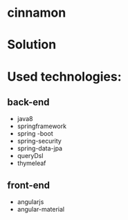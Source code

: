 # cinnamon

# Solution




# Used technologies:

## back-end
- java8
- springframework
 - spring -boot
 - spring-security
 - spring-data-jpa
- queryDsl
- thymeleaf


## front-end
- angularjs
- angular-material
